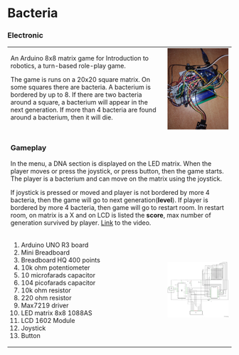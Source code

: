 # Bacteria

<table border="0" bordercolor="#FFFFFF">
  <tr border="0" bordercolor="#FFFFFF">
    <td border="0" bordercolor="#FFFFFF" valign="top" width="70%">
      <p>
        An Arduino 8x8 matrix game for Introduction to robotics, a turn-based role-play game.
      </p>
      <p>
        The game is runs on a 20x20 square matrix. On some squares there are bacteria. A bacterium is bordered by up to 8. If there are two bacteria around a square, a bacterium will appear in the next generation. If more than 4 bacteria are found around a bacterium, then it will die.
      </p>
    </td>
    <td border="0" bordercolor="#FFFFFF">
      <img src="https://raw.githubusercontent.com/BalescuOvidiu/Bacteria/master/img/photo.jpg"/>
    </td>
  </tr>
  <tr>
    <td colspan="2">
      <h3>Gameplay</h3>
      <p>
        In the menu, a DNA section is displayed on the LED matrix. When the player moves or press the joystick, or press button, then the game starts. The player is a bacterium and can move on the matrix using the joystick.
      </p>
      <p>
        If joystick is pressed or moved and player is not bordered by more 4 bacteria, then the game will go to next generation(<b>level</b>). If player is bordered by more 4 bacteria, then game will go to restart room. In restart room, on matrix is a X and on LCD is listed the <b>score</b>, max number of generation survived by player. 
        <a href="https://drive.google.com/open?id=1Pe8iDwB8iUbNWSNGQlBPPpknMyZsimqw">Link</a> to the video.
      </p>
    </td>
  <h3>Electronic</h3>
  </tr>
  <tr border="0" bordercolor="#FFFFFF">
    <td border="0" bordercolor="#FFFFFF" valign="top" width="30%">
      <ol>
        <li>Arduino UNO R3 board</li>
        <li>Mini Breadboard</li>
        <li>Breadboard HQ 400 points</li>
        <li>10k ohm potentiometer</li>
        <li>10 microfarads capacitor</li>
        <li>104 picofarads capacitor</li>
        <li>10k ohm resistor</li>
        <li>220 ohm resistor</li>
        <li>Max7219 driver</li>
        <li>LED matrix 8x8 1088AS</li>
        <li>LCD 1602 Module</li>
        <li>Joystick</li>
        <li>Button</li>
      </ol>
    </td border="0" valign="middle">
    <td border="0">
      <img src="https://raw.githubusercontent.com/BalescuOvidiu/Bacteria/master/img/schematic.png"/>
    </td>
  </tr>
</table>
